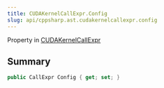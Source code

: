 ```yaml
---
title: CUDAKernelCallExpr.Config
slug: api/cppsharp.ast.cudakernelcallexpr.config
---
```

Property in [CUDAKernelCallExpr](/api/cppsharp/ast/cudakernelcallexpr)

## Summary



```csharp
public CallExpr Config { get; set; }
```

